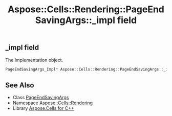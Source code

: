 ﻿---
title: Aspose::Cells::Rendering::PageEndSavingArgs::_impl field
linktitle: _impl
second_title: Aspose.Cells for C++ API Reference
description: 'Aspose::Cells::Rendering::PageEndSavingArgs::_impl field. The implementation object in C++.'
type: docs
weight: 800
url: /cpp/aspose.cells.rendering/pageendsavingargs/_impl/
---
## _impl field


The implementation object.

```cpp
PageEndSavingArgs_Impl* Aspose::Cells::Rendering::PageEndSavingArgs::_impl
```

## See Also

* Class [PageEndSavingArgs](../)
* Namespace [Aspose::Cells::Rendering](../../)
* Library [Aspose.Cells for C++](../../../)
